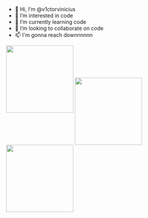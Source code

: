 - 👋 Hi, I’m @v1ctorvinicius
- 👀 I’m interested in code
- 🌱 I’m currently learning code
- 💞️ I’m looking to collaborate on code
- 📫 I'm gonna reach downnnnnn

<div>
  
  <img height="180em" src="https://github-readme-stats.vercel.app/api?username=v1ctor13&show_icons=true&theme=synthwave&include_all_commits=true&count_private=true"/>
  <img height="180em" align="center" src="https://c.tenor.com/N5eQ2S5LUUEAAAAC/do-the-evolution-pearl-jam.gif"/>
  <img height="180em" src="https://github-readme-stats.vercel.app/api/top-langs/?username=v1ctor13&layout=compact&langs_count=16&theme=dark"/>
  
</div>
